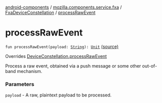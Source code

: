 [android-components](../../index.md) / [mozilla.components.service.fxa](../index.md) / [FxaDeviceConstellation](index.md) / [processRawEvent](./process-raw-event.md)

# processRawEvent

`fun processRawEvent(payload: `[`String`](https://kotlinlang.org/api/latest/jvm/stdlib/kotlin/-string/index.html)`): `[`Unit`](https://kotlinlang.org/api/latest/jvm/stdlib/kotlin/-unit/index.html) [(source)](https://github.com/mozilla-mobile/android-components/blob/master/components/service/firefox-accounts/src/main/java/mozilla/components/service/fxa/FxaDeviceConstellation.kt#L68)

Overrides [DeviceConstellation.processRawEvent](../../mozilla.components.concept.sync/-device-constellation/process-raw-event.md)

Process a raw event, obtained via a push message or some other out-of-band mechanism.

### Parameters

`payload` - A raw, plaintext payload to be processed.